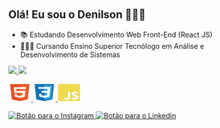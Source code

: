 ## Olá! Eu sou o Denilson 👨🏻‍💻

- 📚 Estudando Desenvolvimento Web Front-End (React JS)
- 👨🏼‍🎓 Cursando Ensino Superior Tecnólogo em Análise e Desenvolvimento de Sistemas

<div>
  <a href="https://github.com/denilsonbezerra">
  <img height="176em" src="https://github-readme-stats.vercel.app/api?username=denilsonbezerra&show_icons=true&theme=tokyonight&include_all_commits=true&count_private=true"/>
  <img height="176em" src="https://github-readme-stats.vercel.app/api/top-langs/?username=denilsonbezerra&layout=compact&langs_count=4&theme=tokyonight"/>
</div>
  
<br>
  
<div>
  <img alt="Ícone do HTML5" height="35" width="45" src="https://raw.githubusercontent.com/devicons/devicon/master/icons/html5/html5-original.svg">
  <img alt="Ícone do CSS3" height="35" width="45" src="https://raw.githubusercontent.com/devicons/devicon/master/icons/css3/css3-original.svg">
  <img alt="Ícone do JavaScript" height="35" width="45" src="https://raw.githubusercontent.com/devicons/devicon/master/icons/javascript/javascript-plain.svg">
</div>

<br>

<div> 
  <a href="https://instagram.com/denilsonbezerra_" target="_blank">
    <img alt="Botão para o Instagram" height="30em" src="https://img.shields.io/badge/-Instagram-%23E4405F?style=for-the-badge&logo=instagram&logoColor=white" target="_blank">
  </a>
  <a href="https://www.linkedin.com/in/denilson-bezerra-178507223/" target="_blank">
    <img alt="Botão para o Linkedin" height="30em" src="https://img.shields.io/badge/-LinkedIn-%230077B5?style=for-the-badge&logo=linkedin&logoColor=white" target="_blank">
  </a>
</div>
